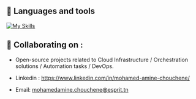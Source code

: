 ## 👀 Languages and tools
[![My Skills](https://skillicons.dev/icons?i=srping,python,docker,git,ansible,kubernetes,openstack,aws,azure,jenkins,gitlab,grafana,prometheus,js,nodejs,cs,cpp,raspberrypi)](https://skillicons.dev)

## 👀  Collaborating on : 
- Open-source projects related to Cloud Infrastructure / Orchestration solutions / Automation tasks / DevOps.


- Linkedin : https://www.linkedin.com/in/mohamed-amine-chouchene/
- Email: mohamedamine.chouchene@esprit.tn
